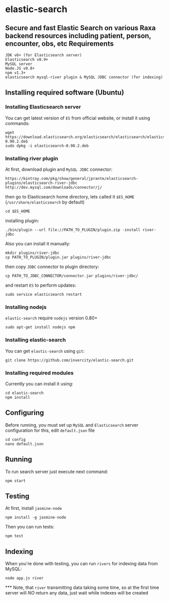 elastic-search
==============
Secure and fast Elastic Search on various Raxa backend resources including patient, person, encounter, obs, etc
Requirements
-------------
```
JDK v6+ (for Elasticsearch server)
Elasticsearch v0.9+
MySQL server
Node.JS v0.8+
npm v1.3+
elasticsearch mysql-river plugin & MySQL JDBC connector (for indexing)
```
Installing required software (Ubuntu)
-----------------------------
### Installing Elasticsearch server
You can get latest version of ```ES``` from official website, or install it using commands:
```
wget https://download.elasticsearch.org/elasticsearch/elasticsearch/elasticsearch-0.90.2.deb
sudo dpkg -i elasticsearch-0.90.2.deb
```
### Installing river plugin
At first, download plugin and ```MySQL JDBC``` connector:
```
https://bintray.com/pkg/show/general/jprante/elasticsearch-plugins/elasticsearch-river-jdbc
http://dev.mysql.com/downloads/connector/j/
```
then go to Elasticsearch home directory, lets called it ```$ES_HOME``` (```/usr/share/elasticsearch``` by default)
```
cd $ES_HOME
```
installing plugin:
```
./bin/plugin --url file://PATH_TO_PLUGIN/plugin.zip -install river-jdbc
```
Also you can install it manually:
```
mkdir plugins/river-jdbc
cp PATH_TO_PLUGIN/plugin.jar plugins/river-jdbc
```
then copy ```JDBC``` connector to plugin directory:
```
cp PATH_TO_JDBC_CONNECTOR/connector.jar plugins/river-jdbc/
```
and restart ```ES``` to perform updates:
```
sudo service elasticsearch restart
```
### Installing nodejs
```elastic-search``` require ```nodejs``` version 0.80+
```
sudo apt-get install nodejs npm
```
### Installing elastic-search
You can get ```elastic-search``` using ```git```:
```
git clone https://github.com/invercity/elastic-search.git
```
### Installing required modules
Currently you can install it using:
```
cd elastic-search
npm install
```
Configuring
-----------
Before running, you must set up ```MySQL``` and ```Elasticsearch``` server configuration
for this, edit ```default.json``` file
```
cd config
nano default.json
```
Running
-------
To run search server just execute next command:
```
npm start
```
Testing
-------
At first, install ```jasmine-node```
```
npm install -g jasmine-node
```
Then you can run tests:
```
npm test
```
Indexing
-------
When you're done with testing, you can run ```rivers``` for indexing data from MySQL:
```
node app.js river
```
*** Note, that ```river``` transmitting data taking some time, so at the first time server will *NO* return any data, 
just wait while indexes will be created
